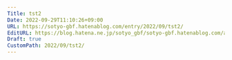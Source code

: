 ```yaml
---
Title: tst2
Date: 2022-09-29T11:10:26+09:00
URL: https://sotyo-gbf.hatenablog.com/entry/2022/09/tst2/
EditURL: https://blog.hatena.ne.jp/sotyo_gbf/sotyo-gbf.hatenablog.com/atom/entry/4207112889922913940
Draft: true
CustomPath: 2022/09/tst2/
---
```


